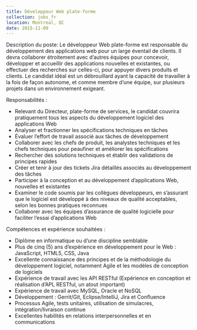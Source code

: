 ```yaml
---
title: Développeur Web plate-forme
collection: jobs_fr
location: Montreal, QC
date: 2015-11-09
---
```


Description du poste: Le développeur Web plate-forme est responsable du développement des applications web pour un large éventail de clients. Il devra collaborer étroitement avec d’autres équipes pour concevoir, développer et accueillir des applications nouvelles et existantes, ou effectuer des recherches sur celles-ci, pour appuyer divers produits et clients. Le candidat idéal est un débrouillard ayant la capacité de travailler à la fois de façon autonome, et comme membre d’une équipe, sur plusieurs projets dans un environnement exigeant.


Responsabilités :

- Relevant du Directeur, plate-forme de services, le candidat couvrira pratiquement tous les aspects du développement logiciel des applications Web
- Analyser et fractionner les spécifications techniques en tâches
- Évaluer l’effort de travail associé aux tâches de développement
- Collaborer avec les chefs de produit, les analystes techniques et les chefs techniques pour peaufiner et améliorer les spécifications
- Rechercher des solutions techniques et établir des validations de principes rapides
- Créer et tenir à jour des tickets Jira détaillés associés au développement des tâches
- Participer à la conception et au développement d’applications Web, nouvelles et existantes
- Examiner le code soumis par les collègues développeurs, en s’assurant que le logiciel est développé à des niveaux de qualité acceptables, selon les bonnes pratiques reconnues
- Collaborer avec les équipes d’assurance de qualité logicielle pour faciliter l’essai d’applications Web
 

Compétences et expérience souhaitées :

- Diplôme en informatique ou d’une discipline semblable
- Plus de cinq (5) ans d’expérience en développement pour le Web : JavaScript, HTML5, CSS, Java
- Excellente connaissance des principes et de la méthodologie du développement logiciel, notamment Agile et les modèles de conception de logiciels
- Expérience de travail avec les API RESTful (Expérience en conception et réalisation d’APL RESTful, un atout important)
- Expérience de travail avec MySQL, Oracle et NoSQL
- Développement : Gerrit/Git, Eclipse/IntelliJ, Jira et Confluence
- Processus Agile, tests unitaires, utilisation de simulacres, intégration/livraison continue
- Excellentes habilités en relations interpersonnelles et en communications
